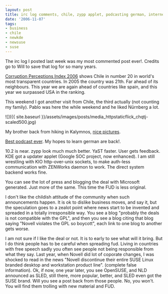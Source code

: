 ```yaml
---
layout: post
title: irc log comments, chile, zypp applet, podcasting german, internet fud
date: '2006-11-07'
tags:
- business
- chile
- newkde
- newsuse
- suse
---
```


The irc log I posted last week was my most commented post ever!. Credits go to Will to save that log for so many years.

[Corruption Perceptions Index 2006][1] shows Chile in number 20 in world's most transparent countries. In 2005 the country was 21th. Far ahead of its neighbours. This year we are again ahead of countries like spain, and this year we surpassed USA in the ranking.

This weekend I got another visit from Chile, the third actually (not counting my family). Pablo was here the while weekend and he liked Nürnberg a lot.

 ![]({{ site.baseurl }}/assets/images/posts/media_httpstaticflick_chqtj-scaled500.jpg)

My brother back from hiking in Kalymnos, [nice pictures][2].

[Best podcast ever][3]. My hopes to learn german are back!.

10.2 is near. zypp look much much better. YaST faster. User gets feedback. KDE got a updater applet (Google SOC project, now enhanced). I am still wrestling with KIO http-over-unix sockets, to make auth-less communication with ZENWorks daemon to work. The direct system backend works fine.

You can see the lot of press and blogging the deal with Microsoft generated. Just more of the same. This time the FUD is less original.

I don't like the childish attitude of the community when such announcements happen. It is ok to dislike business moves, and say it, but the speculation goes to a zealot point where news start to be invented and spreaded in a totally irresponsible way. You see a blog "probably the deals is not compatible with the GPL", and then you see a blog citing that blog saying "Novell violates the GPL so boycott", each link to one blog to another gets worse.

I am not sure if I like the deal or not. It is to early to see what will it bring. But I do think people has to be careful when spreading fud. Living in countries with free speech sadly you often see people not being responsible from what they say. Last year, when Novell did lot of coporate changes, I was shocked to read in the news "Novell discontinue their entire SUSE Linux branded desktop and workstation product line". (complete false information). Ok, if now, one year later, you see OpenSUSE, and NLD announced as SLED, still there, more popular, better, and SLED even got the SUSE brand. Will you see a post back from those people. No, you won't. You will find them trolling with new material and FUD.

[1]: http://www.transparency.org/policy_research/surveys_indices/cpi/2006  
 [2]: http://www.flickr.com/photos/mmacvicar/sets/72157594361576442/  
 [3]: http://rss.dw-world.de/xml/podcast_langsam_gesprochene_nachrichten

